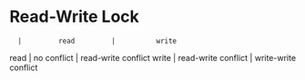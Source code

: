 # Read-Write Lock

      |         read         |          write 
read  |         no conflict         |         read-write conflict 
write |         read-write conflict         |         write-write conflict
